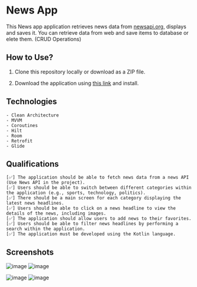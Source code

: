 # News App

This News app application retrieves news data from [newsapi.org](newsapi.org), displays and saves it. You can retrieve data from web and save items to database or elete them. (CRUD Operations)

## How to Use?

1. Clone this repository locally or download as a ZIP file.

2. Download the application using [this link](https://drive.google.com/file/d/124EJuRVI6-jByqRhOISxqK8bhl34YxwQ/view?usp=sharing) and install.

## Technologies
    - Clean Architecture
    - MVVM
    - Coroutines
    - Hilt
    - Room
    - Retrofit
    - Glide

## Qualifications

    [✅] The application should be able to fetch news data from a news API (Use News API in the project).
    [✅] Users should be able to switch between different categories within the application (e.g., sports, technology, politics).
    [✅] There should be a main screen for each category displaying the latest news headlines.
    [✅] Users should be able to click on a news headline to view the details of the news, including images.
    [✅] The application should allow users to add news to their favorites.
    [✅] Users should be able to filter news headlines by performing a search within the application.
    [✅] The application must be developed using the Kotlin language.

## Screenshots

![image](https://github.com/datastructblues/NewsApp/assets/86204793/c62b8fe0-ae6c-4dd9-87f1-96c719ab1626)  ![image](https://github.com/datastructblues/NewsApp/assets/86204793/3091d16e-cd83-4313-9521-14adaf59459f)

![image](https://github.com/datastructblues/NewsApp/assets/86204793/e922cab2-a925-4fcd-b061-d2cfd307519e)  ![image](https://github.com/datastructblues/NewsApp/assets/86204793/33dd28f9-a6b9-40eb-8b0c-a0457223934b)





